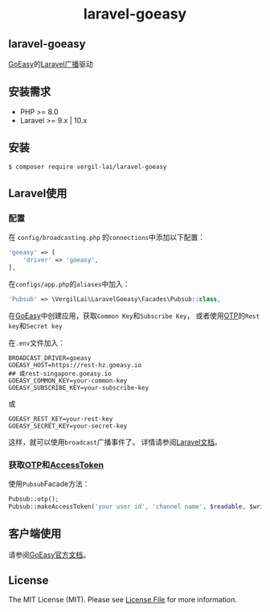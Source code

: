 <h1 align="center"> laravel-goeasy </h1>

## laravel-goeasy
[GoEasy](https://www.goeasy.io/)的[Laravel广播](https://laravel.com/docs/10.x/broadcasting)驱动

## 安装需求

* PHP >= 8.0
* Laravel >= 9.x | 10.x

## 安装

```shell
$ composer require vergil-lai/laravel-goeasy
```

## Laravel使用

### 配置

在 `config/broadcasting.php` 的`connections`中添加以下配置：

```php
'goeasy' => [
    'driver' => 'goeasy',
],
```

在`configs/app.php`的`aliases`中加入：

```php
'Pubsub' => \VergilLai\LaravelGoeasy\Facades\Pubsub::class,
```

在[GoEasy](https://www.goeasy.io/)中创建应用，获取`Common Key`和`Subscribe Key`，
或者使用[OTP](https://docs.goeasy.io/2.x/common/otp)的`Rest key`和`Secret key`

在`.env`文件加入：

```dotenv
BROADCAST_DRIVER=goeasy
GOEASY_HOST=https://rest-hz.goeasy.io 
## 或rest-singapore.goeasy.io
GOEASY_COMMON_KEY=your-common-key
GOEASY_SUBSCRIBE_KEY=your-subscribe-key
```
或

```dotenv
GOEASY_REST_KEY=your-rest-key
GOEASY_SECRET_KEY=your-secret-key
```

这样，就可以使用`broadcast`广播事件了。
详情请参阅[Laravel文档](https://laravel.com/docs/10.x/broadcasting)。

### 获取[OTP](https://docs.goeasy.io/2.x/common/otp)和[AccessToken](https://docs.goeasy.io/2.x/common/security/authorization)

使用`Pubsub`Facade方法：

```php
Pubsub::otp();
Pubsub::makeAccessToken('your user id', 'channel name', $readable, $writeable),
```


## 客户端使用

请参阅[GoEasy官方文档](https://docs.goeasy.io/2.x/)。


## License

The MIT License (MIT). Please see [License File](LICENSE.md) for more information.